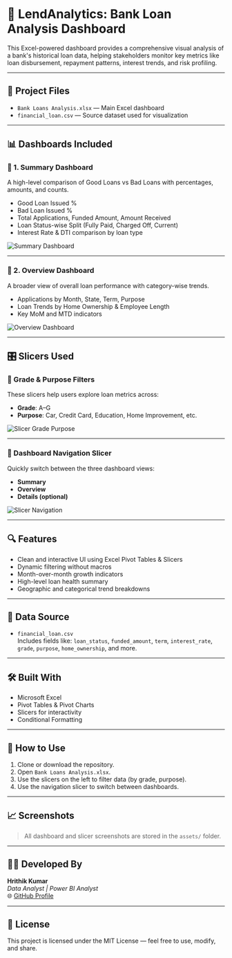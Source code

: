 # 💼 LendAnalytics: Bank Loan Analysis Dashboard

This Excel-powered dashboard provides a comprehensive visual analysis of a bank's historical loan data, helping stakeholders monitor key metrics like loan disbursement, repayment patterns, interest trends, and risk profiling.

---

## 📁 Project Files

- `Bank Loans Analysis.xlsx` — Main Excel dashboard
- `financial_loan.csv` — Source dataset used for visualization

---

## 📊 Dashboards Included

### 🔷 1. **Summary Dashboard**
A high-level comparison of Good Loans vs Bad Loans with percentages, amounts, and counts.

- Good Loan Issued %
- Bad Loan Issued %
- Total Applications, Funded Amount, Amount Received
- Loan Status-wise Split (Fully Paid, Charged Off, Current)
- Interest Rate & DTI comparison by loan type

![Summary Dashboard](assets/Summary%20Dashboard.png)

---

### 🔶 2. **Overview Dashboard**
A broader view of overall loan performance with category-wise trends.

- Applications by Month, State, Term, Purpose
- Loan Trends by Home Ownership & Employee Length
- Key MoM and MTD indicators

![Overview Dashboard](assets/Overview%20Dashboard.png)

---

## 🎛️ Slicers Used

### 🔹 Grade & Purpose Filters

These slicers help users explore loan metrics across:
- **Grade**: A–G
- **Purpose**: Car, Credit Card, Education, Home Improvement, etc.

![Slicer Grade Purpose](assets/Slicer%20For%20Grade%20And%20Purpose.png)

---

### 🔹 Dashboard Navigation Slicer

Quickly switch between the three dashboard views:
- **Summary**
- **Overview**
- **Details (optional)**

![Slicer Navigation](assets/Slicer%20To%20Change%20The%20Dashboards.png)

---

## 🔍 Features

- Clean and interactive UI using Excel Pivot Tables & Slicers
- Dynamic filtering without macros
- Month-over-month growth indicators
- High-level loan health summary
- Geographic and categorical trend breakdowns

---

## 📂 Data Source

- `financial_loan.csv`  
Includes fields like:
`loan_status`, `funded_amount`, `term`, `interest_rate`, `grade`, `purpose`, `home_ownership`, and more.

---

## 🛠 Built With

- Microsoft Excel
- Pivot Tables & Pivot Charts
- Slicers for interactivity
- Conditional Formatting

---

## 📌 How to Use

1. Clone or download the repository.
2. Open `Bank Loans Analysis.xlsx`.
3. Use the slicers on the left to filter data (by grade, purpose).
4. Use the navigation slicer to switch between dashboards.

---

## 📈 Screenshots

> All dashboard and slicer screenshots are stored in the `assets/` folder.

---

## 👨‍💻 Developed By

**Hrithik Kumar**  
*Data Analyst | Power BI Analyst*  
🌐 [GitHub Profile](https://github.com/hrithikb-tech)

---

## 📝 License

This project is licensed under the MIT License — feel free to use, modify, and share.
